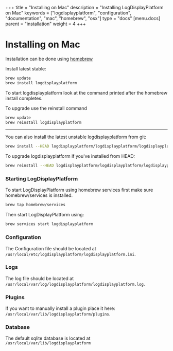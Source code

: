 +++
title = "Installing on Mac"
description = "Installing LogDisplayPlatform on Mac"
keywords = ["logdisplayplatform", "configuration", "documentation", "mac", "homebrew", "osx"]
type = "docs"
[menu.docs]
parent = "installation"
weight = 4
+++


# Installing on Mac

Installation can be done using [homebrew](http://brew.sh/)

Install latest stable:

```bash
brew update
brew install logdisplayplatform
```

To start logdisplayplatform look at the command printed after the homebrew install completes.

To upgrade use the reinstall command

```bash
brew update
brew reinstall logdisplayplatform
```

-------------

You can also install the latest unstable logdisplayplatform from git:


```bash
brew install --HEAD logdisplayplatform/logdisplayplatform/logdisplayplatform
```

To upgrade logdisplayplatform if you've installed from HEAD:

```bash
brew reinstall --HEAD logdisplayplatform/logdisplayplatform/logdisplayplatform
```

### Starting LogDisplayPlatform

To start LogDisplayPlatform using homebrew services first make sure homebrew/services is installed.

```bash
brew tap homebrew/services
```

Then start LogDisplayPlatform using:

```bash
brew services start logdisplayplatform
```


### Configuration

The Configuration file should be located at `/usr/local/etc/logdisplayplatform/logdisplayplatform.ini`.

### Logs

The log file should be located at `/usr/local/var/log/logdisplayplatform/logdisplayplatform.log`.

### Plugins

If you want to manually install a plugin place it here: `/usr/local/var/lib/logdisplayplatform/plugins`.

### Database

The default sqlite database is located at `/usr/local/var/lib/logdisplayplatform`

